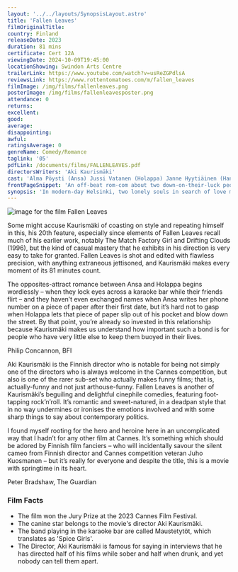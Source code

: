 ```yaml
---
layout: '../../layouts/SynopsisLayout.astro'
title: 'Fallen Leaves'
filmOriginalTitle:
country: Finland
releaseDate: 2023
duration: 81 mins
certificate: Cert 12A
viewingDate: 2024-10-09T19:45:00
locationShowing: Swindon Arts Centre
trailerLink: https://www.youtube.com/watch?v=usReZGPdlsA
reviewsLink: https://www.rottentomatoes.com/m/fallen_leaves
filmImage: /img/films/fallenleaves.png
posterImage: /img/films/fallenleavesposter.png
attendance: 0
returns:
excellent:
good:
average:
disappointing:
awful:
ratingsAverage: 0
genreName: Comedy/Romance
taglink: '05'
pdfLink: /documents/films/FALLENLEAVES.pdf
directorsWriters: 'Aki Kaurismäki'
cast: 'Alma Pöysti (Ansa) Jussi Vatanen (Holappa) Janne Hyytiäinen (Hannes)'
frontPageSnippet: 'An off-beat rom-com about two down-on-their-luck people, Ansa and Holappa, who keep encountering one another.  When they go on a proper date, their romancing is upset by misfortune and mis-matched expectations.'
synopsis: 'In modern-day Helsinki, two lonely souls in search of love meet by chance in a karaoke bar.  However, their path to happiness is beset by obstacles - from lost phone numbers to mistaken addresses, alcoholism, and a charming stray dog.'
---
```


![image for the film Fallen Leaves](/img/films/fallenleaves.png)

Some might accuse Kaurismäki of coasting on style and repeating himself in this, his 20th feature, especially since elements of Fallen Leaves recall much of his earlier work, notably The Match Factory Girl and Drifting Clouds (1996), but the kind of casual mastery that he exhibits in his direction is very easy to take for granted. Fallen Leaves is shot and edited with flawless precision, with anything extraneous jettisoned, and Kaurismäki makes every moment of its 81 minutes count.

The opposites-attract romance between Ansa and Holappa begins wordlessly – when they lock eyes across a karaoke bar while their friends flirt – and they haven’t even exchanged names when Ansa writes her phone number on a piece of paper after their first date, but it’s hard not to gasp when Holappa lets that piece of paper slip out of his pocket and blow down the street. By that point, you’re already so invested in this relationship because Kaurismäki makes us understand how important such a bond is for people who have very little else to keep them buoyed in their lives.

<div class="review__author review__author--review1"> 
Philip Concannon, BFI
</div>

Aki Kaurismäki is the Finnish director who is notable for being not simply one of the directors who is always welcome in the Cannes competition, but also is one of the rarer sub-set who actually makes funny films; that is, actually-funny and not just arthouse-funny. Fallen Leaves is another of Kaurismäki’s beguiling and delightful cinephile comedies, featuring foot-tapping rock’n’roll. It’s romantic and sweet-natured, in a deadpan style that in no way undermines or ironises the emotions involved and with some sharp things to say about contemporary politics.

I found myself rooting for the hero and heroine here in an uncomplicated way that I hadn’t for any other film at Cannes. It’s something which should be adored by Finnish film fanciers – who will incidentally savour the silent cameo from Finnish director and Cannes competition veteran Juho Kuosmanen – but it’s really for everyone and despite the title, this is a movie with springtime in its heart.

<div class="review__author"> 
Peter Bradshaw, The Guardian
</div>

### Film Facts

-   The film won the Jury Prize at the 2023 Cannes Film Festival.
-   The canine star belongs to the movie's director Aki Kaurismäki.
-   The band playing in the karaoke bar are called Maustetytöt, which translates as 'Spice Girls'.
-   The Director, Aki Kaurismäki is famous for saying in interviews that he has directed half of his films while sober and half when drunk, and yet nobody can tell them apart.
